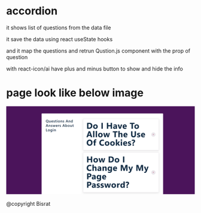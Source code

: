 # accordion

it shows list of questions from the data file

it save the data using react useState hooks

and it map the questions and retrun  Qustion.js component
with the prop of question

with react-icon/ai have plus and minus button to show and hide the info

# page look like below image
<img src='./src/img1.png' alt='image info'>

@copyright Bisrat